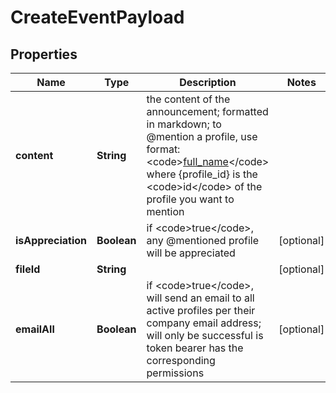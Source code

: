 

# CreateEventPayload


## Properties

| Name | Type | Description | Notes |
|------------ | ------------- | ------------- | -------------|
|**content** | **String** | the content of the announcement; formatted in markdown; to @mention a profile, use format: &lt;code&gt;[full_name](https://developers.namely.com/)&lt;/code&gt; where {profile_id} is the &lt;code&gt;id&lt;/code&gt; of the profile you want to mention |  |
|**isAppreciation** | **Boolean** | if &lt;code&gt;true&lt;/code&gt;, any @mentioned profile will be appreciated |  [optional] |
|**fileId** | **String** |  |  [optional] |
|**emailAll** | **Boolean** | if &lt;code&gt;true&lt;/code&gt;, will send an email to all active profiles per their company email address; will only be successful is token bearer has the corresponding permissions |  [optional] |



